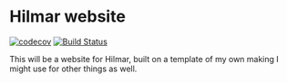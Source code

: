# Hilmar website
[![codecov](https://codecov.io/gh/ludovico/hilmar-web/branch/master/graph/badge.svg)](https://codecov.io/gh/ludovico/hilmar-web)
[![Build Status](https://travis-ci.org/ludovico/hilmar-web.svg?branch=master)](https://travis-ci.org/ludovico/hilmar-web)

This will be a website for Hilmar, built on a template of my own making I might use for other things as well.
